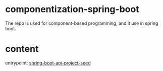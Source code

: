 # componentization-spring-boot
The repo is used for component-based programming, and it use in spring boot.

# content
entrypoint:
[spring-boot-api-project-seed](https://github.com/lihengming/spring-boot-api-project-seed)
